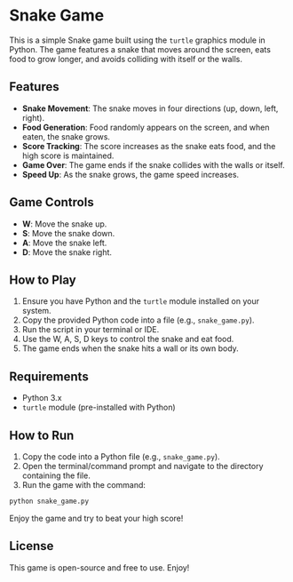 # Snake Game

This is a simple Snake game built using the `turtle` graphics module in Python. The game features a snake that moves around the screen, eats food to grow longer, and avoids colliding with itself or the walls.

## Features
- **Snake Movement**: The snake moves in four directions (up, down, left, right).
- **Food Generation**: Food randomly appears on the screen, and when eaten, the snake grows.
- **Score Tracking**: The score increases as the snake eats food, and the high score is maintained.
- **Game Over**: The game ends if the snake collides with the walls or itself.
- **Speed Up**: As the snake grows, the game speed increases.

## Game Controls
- **W**: Move the snake up.
- **S**: Move the snake down.
- **A**: Move the snake left.
- **D**: Move the snake right.

## How to Play
1. Ensure you have Python and the `turtle` module installed on your system.
2. Copy the provided Python code into a file (e.g., `snake_game.py`).
3. Run the script in your terminal or IDE.
4. Use the W, A, S, D keys to control the snake and eat food.
5. The game ends when the snake hits a wall or its own body.

## Requirements
- Python 3.x
- `turtle` module (pre-installed with Python)

## How to Run
1. Copy the code into a Python file (e.g., `snake_game.py`).
2. Open the terminal/command prompt and navigate to the directory containing the file.
3. Run the game with the command:

```bash
python snake_game.py
```

Enjoy the game and try to beat your high score!

## License

This game is open-source and free to use. Enjoy!
